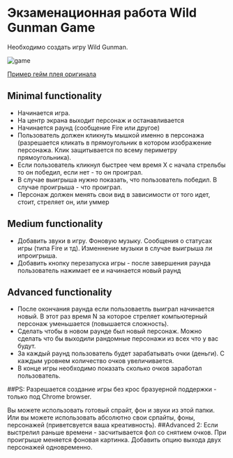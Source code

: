 ﻿# Экзаменационная работа Wild Gunman Game

Необходимо создать игру Wild Gunman.

![game](https://raw.githubusercontent.com/puzankov/javascript_hw/master/exam/game.png)

[Пример гейм плея оригинала](https://www.youtube.com/watch?v=ROmVSKZlRo0) 

## Minimal functionality

* Начинается игра.
* На центр экрана выходит персонаж и останавливается
* Начинается раунд (сообщение Fire или другое)
* Пользователь должен кликнуть мышкой именно в персонажа (разрешается кликать в прямоугольник в котором изображение персонажа. 
Клик защитывается по всему периметру прямоугольника).
* Если пользователь кликнул быстрее чем время X с начала стрельбы то он победил, если нет - то он проиграл.
* В случае выигрыша нужно показать, что пользователь победил. В случае проигрыша - что проиграл.
* Персонаж должен менять свои вид в зависимости от того идет, стоит, стреляет он, или уммер

## Medium functionality
* Добавить звуки в игру. Фоновую музыку. Сообщения о статусах игры (типа Fire и тд). Изменнение музыки в случае выигрыша ли ипроигрыша.
* Добавить кнопку перезапуска игры - после завершения раунда пользователь нажимает ее и начинается новый раунд

## Advanced functionality
* После окончания раунда если пользоваетль выиграл начинается новый. В этот раз время N за которое стреляет компьютерный персонаж уменьшается 
(повышается сложность).
* Сделать чтобы в новом раунде был новый персонаж. Можно сделать что бы выходили рандомные персонажи из всех что у вас будут.
* За каждый раунд пользователь будет зарабатывать очки (деньги). С каждым уровнем количество очков увеличивается. 
* В конце игры необходимо показать сколько очков заработал пользователь.

##PS: 
Разрешается создание игры без крос бразуерной поддержки - только под Chrome browser.
 
Вы можете использовать готовый спрайт, фон и звуки из этой папки. Или вы можете использовать абсолютно свои српайты, фоны, 
персонажей (приветсвуется ваша креативность).
##Advanced 2: Если выстрелил раньше времени - засчитывается фол со снятием очков. При проигрыше меняется фоновая картинка. Добавить опцию выхода двух персонажей одновременно. 